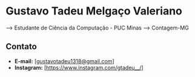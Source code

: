 
# Gustavo Tadeu Melgaço Valeriano


--> Estudante de Ciência da Computação - PUC Minas
--> Contagem-MG


## Contato

- **E-mail:** [gustavotadeu1318@gmail.com]
- **Instagram:**  [https://www.instagram.com/gtadeu__/]



